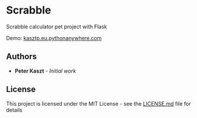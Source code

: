 # Scrabble

Scrabble calculator pet project with Flask

Demo: [kasztp.eu.pythonanywhere.com](https://kasztp.eu.pythonanywhere.com)

## Authors

* **Peter Kaszt** - *Initial work*

## License

This project is licensed under the MIT License - see the [LICENSE.md](LICENSE.md) file for details

